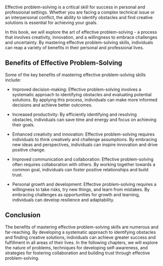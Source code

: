 
Effective problem-solving is a critical skill for success in personal and professional settings. Whether you are facing a complex technical issue or an interpersonal conflict, the ability to identify obstacles and find creative solutions is essential for achieving your goals.

In this book, we will explore the art of effective problem-solving - a process that involves creativity, innovation, and a willingness to embrace challenges and uncertainty. By mastering effective problem-solving skills, individuals can reap a variety of benefits in their personal and professional lives.

Benefits of Effective Problem-Solving
-------------------------------------

Some of the key benefits of mastering effective problem-solving skills include:

* Improved decision-making: Effective problem-solving involves a systematic approach to identifying obstacles and evaluating potential solutions. By applying this process, individuals can make more informed decisions and achieve better outcomes.

* Increased productivity: By efficiently identifying and resolving obstacles, individuals can save time and energy and focus on achieving their goals.

* Enhanced creativity and innovation: Effective problem-solving requires individuals to think creatively and challenge assumptions. By embracing new ideas and perspectives, individuals can inspire innovation and drive positive change.

* Improved communication and collaboration: Effective problem-solving often requires collaboration with others. By working together towards a common goal, individuals can foster positive relationships and build trust.

* Personal growth and development: Effective problem-solving requires a willingness to take risks, try new things, and learn from mistakes. By embracing challenges as opportunities for growth and learning, individuals can develop resilience and adaptability.

Conclusion
----------

The benefits of mastering effective problem-solving skills are numerous and far-reaching. By developing a systematic approach to identifying obstacles and finding creative solutions, individuals can achieve greater success and fulfillment in all areas of their lives. In the following chapters, we will explore the nature of problems, techniques for developing self-awareness, and strategies for fostering collaboration and building trust through effective problem-solving.
